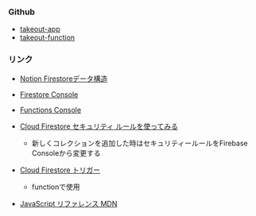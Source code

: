 ### Github
* [takeout-app](https://github.com/BuildManLLC/takeout-app)
* [takeout-function](https://github.com/BuildManLLC/takeout-function)

### リンク
* [Notion Firestoreデータ構造](https://www.notion.so/Firestore-dbcb1891bf114598bb2b54dada255641)

* [Firestore Console](https://console.firebase.google.com/project/kamo-it-pj-takeout-develop/database/firestore/data~2Fmail~2FntXzibF0JdMsBSLq0WKM)

* [Functions Console](https://console.firebase.google.com/project/kamo-it-pj-takeout-develop/functions/list)

* [Cloud Firestore セキュリティ ルールを使ってみる](https://firebase.google.com/docs/firestore/security/get-started?hl=ja)
   * 新しくコレクションを追加した時はセキュリティールールをFirebase Consoleから変更する

* [Cloud Firestore トリガー](https://firebase.google.com/docs/functions/firestore-events?hl=ja)
   * functionで使用

* [JavaScript リファレンス MDN](https://developer.mozilla.org/ja/docs/Web/JavaScript/Reference)
